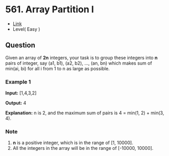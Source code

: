 # 561. Array Partition I

- [Link](https://leetcode.com/problems/array-partition-i/)
- Level( Easy )

## Question

Given an array of **2n** integers, your task is to group these integers into **n** pairs of integer, say (a1, b1), (a2, b2), ..., (an, bn) which makes sum of min(ai, bi) for all i from 1 to n as large as possible.

### Example 1

**Input:** [1,4,3,2]

**Output:** 4

**Explanation:** n is 2, and the maximum sum of pairs is 4 = min(1, 2) + min(3, 4).

### Note

1. **n** is a positive integer, which is in the range of [1, 10000].
2. All the integers in the array will be in the range of [-10000, 10000].
